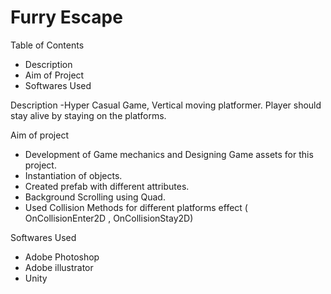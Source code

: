 # Furry Escape
 Table of Contents
- Description
- Aim of Project
- Softwares Used

Description 
-Hyper Casual Game, Vertical moving platformer.
 Player should stay alive by staying on the platforms.

Aim of project
- Development of Game mechanics and Designing Game assets for this project.
- Instantiation of objects.
- Created prefab with different attributes.
- Background Scrolling using Quad.
- Used Collision Methods for different platforms effect ( OnCollisionEnter2D , OnCollisionStay2D)

Softwares Used
- Adobe Photoshop
- Adobe illustrator
-  Unity

